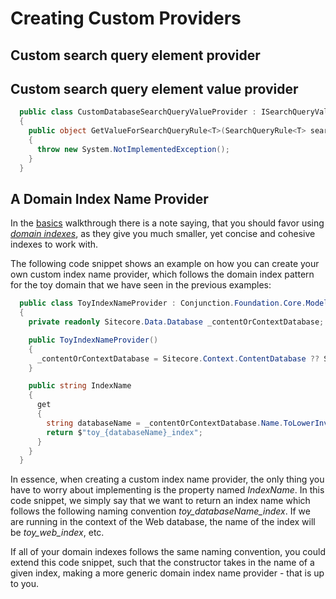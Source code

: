 # Creating Custom Providers

## Custom search query element provider

## Custom search query element value provider

```csharp
  public class CustomDatabaseSearchQueryValueProvider : ISearchQueryValueProvider
  {
    public object GetValueForSearchQueryRule<T>(SearchQueryRule<T> searchQueryRule) where T : IndexableEntity, new()
    {
      throw new System.NotImplementedException();
    }
  }
```

## A Domain Index Name Provider

In the [basics](../basics/RetrieveSearchResults.md#the-three-providers) walkthrough there is a note saying, that you should favor using [*domain indexes*](https://soen.ghost.io/tackling-the-challenges-of-architecting-a-search-indexing-infrastructure-in-sitecore-part-2#howshouldthesearchindexesbeorganized), as they give you much smaller, yet concise and cohesive indexes to work with.

The following code snippet shows an example on how you can create your own custom index name provider, which follows the domain index pattern for the toy domain that we have seen in the previous examples:

```csharp
  public class ToyIndexNameProvider : Conjunction.Foundation.Core.Model.Providers.IIndexNameProvider
  {
    private readonly Sitecore.Data.Database _contentOrContextDatabase;

    public ToyIndexNameProvider()
    {
      _contentOrContextDatabase = Sitecore.Context.ContentDatabase ?? Sitecore.Context.Database;
    }

    public string IndexName
    {
      get
      {
        string databaseName = _contentOrContextDatabase.Name.ToLowerInvariant();
        return $"toy_{databaseName}_index";
      }
    }
  }
```

In essence, when creating a custom index name provider, the only thing you have to worry about implementing is the property named *IndexName*. In this code snippet, we simply say that we want to return an index name which follows the following naming convention *toy_databaseName_index*. If we are running in the context of the Web database, the name of the index will be *toy_web_index*, etc. 

If all of your domain indexes follows the same naming convention, you could extend this code snippet, such that the constructor takes in the name of a given index, making a more generic domain index name provider - that is up to you.